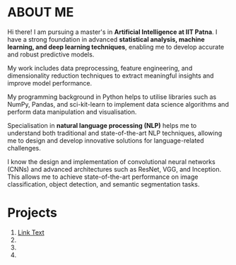 # ABOUT ME
Hi there! 
I am pursuing a master's in **Artificial Intelligence at IIT Patna**. I have a strong foundation in advanced **statistical analysis, machine learning, and deep learning techniques**, enabling me to develop accurate and robust predictive models.

My work includes data preprocessing, feature engineering, and dimensionality reduction techniques to extract meaningful insights and improve model performance.

My programming background in Python helps to utilise libraries such as NumPy, Pandas, and sci-kit-learn to implement data science algorithms and perform data manipulation and visualisation.

Specialisation in **natural language processing (NLP)** helps me to understand both traditional and state-of-the-art NLP techniques, allowing me to design and develop innovative solutions for language-related challenges.

I know the design and implementation of convolutional neural networks (CNNs) and advanced architectures such as ResNet, VGG, and Inception. This allows me to achieve state-of-the-art performance on image classification, object detection, and semantic segmentation tasks.

# Projects
1. [Link Text](URL)
2.
3.
4.
